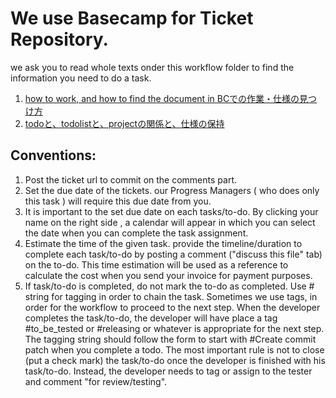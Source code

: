 # We use Basecamp for Ticket Repository.
we ask you to read whole texts onder this workflow folder to find the information you need to do a task.

1. [how to work, and how to find the document in BCでの作業・仕様の見つけ方](./HowToWorkInBC.md	)
2. [todoと、todolistと、projectの関係と、仕様の保持](https://github.com/toukubo/new_os/tree/master/OS/Conventions/RightPlaces/Levels.md#information-mapping-convention)


## Conventions: 
1. Post the ticket url to commit on the comments part. 
2. Set the due date of the tickets. our Progress Managers ( who does only this task ) will require this due date from you. 
3. It is important to the set due date on each tasks/to-do. By clicking your name on the right side , a calendar will appear in which you can select the date when you can complete the task assignment.
4. Estimate the time of the given task. provide the timeline/duration to complete each task/to-do by posting a comment ("discuss this file" tab) on the to-do. This time estimation will be used as a reference to calculate the cost when you send your invoice for payment purposes.
5. If task/to-do is completed, do not mark the to-do as completed. Use # string for tagging in order to chain the task. Sometimes we use tags, in order for the workflow to proceed to the next step. When the developer completes the task/to-do, the developer will have place a tag #to_be_tested or #releasing or whatever is appropriate for the next step. The tagging string should follow the form to start with #Create commit patch when you complete a todo. 
The most important rule is not to close (put a check mark) the task/to-do once the developer is finished with his task/to-do.   Instead, the developer needs to tag or assign to the tester and comment "for review/testing".

